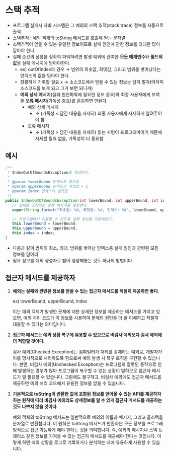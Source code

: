 # 스택 추적

- 프로그램 실패시 자바 시스템은 그 예외의 스택 추적(stack trace) 정보를 자동으로 출력
- 스택추적 : 예외 객체의 toString 메서드를 호출해 얻는 문자열
- 스택추적이 얻을 수 있는 유일한 정보이므로 실패 원인에 관한 정보를 최대한 많이 담아야 한다.
- 실패 순간의 상황을 정확히 파악하려면 발생 예외에 관여한 **모든 매개변수**와 **필드의 값**을 실패 메시지에 담아야한다.
    - ex) outOfIndex의 경우 → 범위의 최솟값, 최댓값, 그리고 범위를 벗어났다는 인덱스의 값을 담아야 한다.
    - 장황하게 기록할 필요 x → 소스코드에서 얻을 수 있는 정보는 담지 말자(어차피 소스코드를 보게 되고 그거 보면 되니까)
    - **예외 상세 메시지**(실패 원인파악에 필요한 정보 중요)와 최종 사용자에게 보여줄 **오류 메시지**(가독성 중요)를 혼동하면 안된다.
        - 예외 상세 메시지
            - ⇒ (가독성 < 담긴 내용을 자세히) 최종 사용자에게 자세하게 알려주어야 함
        - 오류 메시지
            - ⇒ (가독성 > 담긴 내용을 자세히) 읽는 사람이 프로그래머이기 때문에 자세할 필요 없음, 가독성이 더 중요함

## 예시

```java
/**
 * IndexOutOfBoundsException을 생성한다.
 *
 * @param lowerBound 인덱스의 최솟값
 * @param upperBound 인덱스의 최댓값 + 1
 * @param index 인덱스의 실젯값
 */
public IndexOutOfBoundsException(int lowerBound, int upperBound, int index) {
   // 실패를 포착하는 상세 메시지를 생성한다.
   super(String.format("최솟값: %d, 최댓값: %d, 인덱스: %d", lowerBound, upperBound, index));

   // 프로그램에서 이용할 수 있도록 실패 정보를 저장해둔다.
   this.lowerBound = lowerBound;
   this.upperBoudn = upperBound;
   this.index = index;
}
```

- 다음과 같이 범위의 최소, 최대, 범위를 벗어난 인덱스등 실패 원인과 관련된 모든 정보를 담아라
- 필요 정보를 예외 생성자로 받아 생성해놓는 것도 하나의 방법이다

## 접근자 메서드를 제공하자

1. **예외는 실패와 관련된 정보를 얻을 수 있는 접근자 메서드를 적절히 제공하면 좋다.**

   ex) lowerBound, upperBound, index

   이는 예외 객체가 발생한 문제에 대한 상세한 정보를 제공하는 메서드를 가지고 있으면, 예외 처리 코드가 이 정보를 사용하여 문제의 원인을 더 잘 이해하고 적절히 대응할 수 있다는 의미입니다.

2. **접근자 메서드는 예외 상황 복구에 유용할 수 있으므로 비검사 예외보다 검사 예외에 더 적합할 것이다.**

   검사 예외(Checked Exception)는 컴파일러가 처리를 강제하는 예외로, 개발자가 이를 명시적으로 처리하도록 함으로써 예외 발생 시 복구 로직을 구현할 수 있습니다. 반면, 비검사 예외(Unchecked Exception)는 프로그램의 잘못된 동작으로 인해 발생하는 경우가 많아 프로그램이 복구할 수 있는 상황이 덜하므로 접근자 메서드가 덜 필요할 수 있습니다. 그럼에도 불구하고, 비검사 예외에도 접근자 메서드를 제공하면 예외 처리 코드에서 유용한 정보를 얻을 수 있습니다.

3. **기본적으로 toString이 반환한 값에 포함된 정보를 얻어올 수 있는 API를 제공하자 하는 원칙에 따라 비검사 예외라도 상세정보를 알 수 있게 접근자 메서드를 제공하는 것도 나쁘지 않을 것이다.**

   예외 객체의 toString 메서드는 일반적으로 예외의 이름과 메시지, 그리고 콜스택을 문자열로 반환합니다. 이 원칙은 toString 메서드가 반환하는 모든 정보를 프로그래밍적으로 접근 가능하게 해야 한다는 것을 의미합니다. 즉, 예외의 메시지나 스택 트레이스 같은 정보를 가져올 수 있는 접근자 메서드를 제공해야 한다는 것입니다. 이렇게 하면 예외 상황을 로그로 기록하거나 분석하는 데에 유용하게 사용할 수 있습니다.